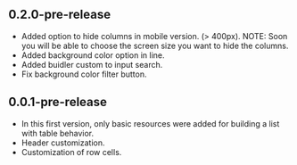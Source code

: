 ## 0.2.0-pre-release
- Added option to hide columns in mobile version. (> 400px). NOTE: Soon you will be able to choose the screen size you want to hide the columns.
- Added background color option in line.
- Added buidler custom to input search.
- Fix background color filter button.

## 0.0.1-pre-release

- In this first version, only basic resources were added for building a list with table behavior.
- Header customization.
- Customization of row cells.
